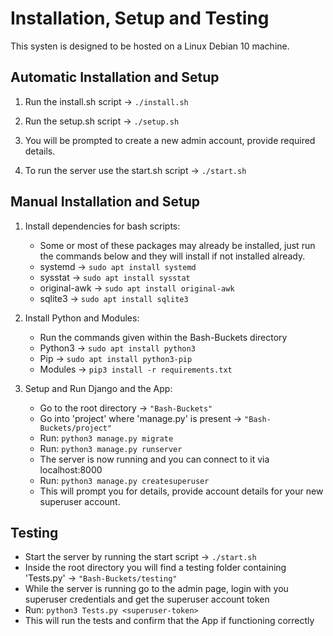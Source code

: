 # Installation, Setup and Testing

This systen is designed to be hosted on a Linux Debian 10 machine.

## Automatic Installation and Setup

1) Run the install.sh script -> ```./install.sh```

2) Run the setup.sh script -> ```./setup.sh``` 

3) You will be prompted to create a new admin account, provide required details.

4) To run the server use the start.sh script -> ```./start.sh```

## Manual Installation and Setup

1) Install dependencies for bash scripts:
   * Some or most of these packages may already be installed, just run the commands below and they will install if not installed already.
   * systemd -> ```sudo apt install systemd```
   * sysstat -> ```sudo apt install sysstat```
   * original-awk -> ```sudo apt install original-awk```
   * sqlite3 -> ```sudo apt install sqlite3```

2) Install Python and Modules:
   * Run the commands given within the Bash-Buckets directory
   * Python3 -> ```sudo apt install python3```
   * Pip -> ```sudo apt install python3-pip```
   * Modules -> ```pip3 install -r requirements.txt```

3) Setup and Run Django and the App:
   * Go to the root directory -> ```"Bash-Buckets"```
   * Go into 'project' where 'manage.py' is present -> ```"Bash-Buckets/project"```
   * Run: ```python3 manage.py migrate```
   * Run: ```python3 manage.py runserver```
   * The server is now running and you can connect to it via localhost:8000
   * Run: ```python3 manage.py createsuperuser```
   * This will prompt you for details, provide account details for your new superuser account.


## Testing
   * Start the server by running the start script -> ```./start.sh```
   * Inside the root directory you will find a testing folder containing 'Tests.py' -> ```"Bash-Buckets/testing"```
   * While the server is running go to the admin page, login with you superuser credentials and get the superuser account token
   * Run: ```python3 Tests.py <superuser-token>```
   * This will run the tests and confirm that the App if functioning correctly